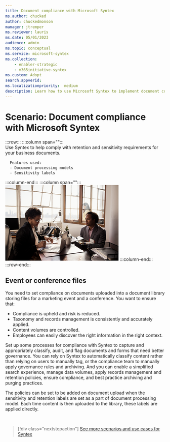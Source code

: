 ```yaml
---
title: Document compliance with Microsoft Syntex
ms.author: chucked
author: chuckedmonson
manager: jtremper
ms.reviewer: lauris
ms.date: 05/01/2023
audience: admin
ms.topic: conceptual
ms.service: microsoft-syntex
ms.collection: 
    - enabler-strategic
    - m365initiative-syntex
ms.custom: Adopt
search.appverid: 
ms.localizationpriority:  medium
description: Learn how to use Microsoft Syntex to implement document compliance for files in document libraries.
---
```


# Scenario: Document compliance with Microsoft Syntex

:::row:::
   :::column span="":::      
      Use Syntex to help comply with retention and sensitivity requirements for your business documents.

      Features used:
      - Document processing models 
      - Sensitivity labels 
   :::column-end:::
   :::column span="":::
      ![Image of a generic business people at a desk in an office setting.](../media/content-understanding/uc-document-compliance.png)
   :::column-end:::
:::row-end:::

## Event or conference files

You need to set compliance on documents uploaded into a document library storing files for a marketing event and a conference. You want to ensure that:

- Compliance is upheld and risk is reduced.
- Taxonomy and records management is consistently and accurately applied.
- Content volumes are controlled.
- Employees can easily discover the right information in the right context.

Set up some processes for compliance with Syntex to capture and appropriately classify, audit, and flag documents and forms that need better governance. You can rely on Syntex to automatically classify content rather than relying on users to manually tag, or the compliance team to manually apply governance rules and archiving. And you can enable a simplified search experience, manage data volumes, apply records management and retention policies, ensure compliance, and best practice archiving and purging practices.

The policies can be set to be added on document upload when the sensitivity and retention labels are set as a part of document processing model. Each time content is then uploaded to the library, these labels are applied directly.  

<br>

> [!div class="nextstepaction"]
> [See more scenarios and use cases for Syntex](adoption-scenarios.md)